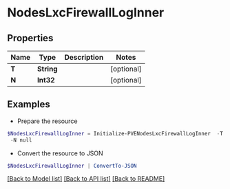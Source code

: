 # NodesLxcFirewallLogInner
## Properties

Name | Type | Description | Notes
------------ | ------------- | ------------- | -------------
**T** | **String** |  | [optional] 
**N** | **Int32** |  | [optional] 

## Examples

- Prepare the resource
```powershell
$NodesLxcFirewallLogInner = Initialize-PVENodesLxcFirewallLogInner  -T null `
 -N null
```

- Convert the resource to JSON
```powershell
$NodesLxcFirewallLogInner | ConvertTo-JSON
```

[[Back to Model list]](../README.md#documentation-for-models) [[Back to API list]](../README.md#documentation-for-api-endpoints) [[Back to README]](../README.md)

